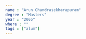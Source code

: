 ```yaml
---
name : "Arun Chandrasekharapuram"
degree : "Masters"
year : "2005"
where : ""
tags : ["alum"]
---
```

